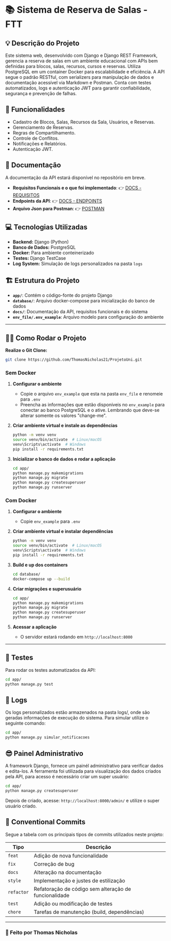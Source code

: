 # 📚 Sistema de Reserva de Salas - FTT

## 💡 Descrição do Projeto
Este sistema web, desenvolvido com Django e Django REST Framework, gerencia a reserva de salas em um ambiente educacional com APIs bem definidas para blocos, salas, recursos, cursos e reservas. Utiliza PostgreSQL em um container Docker para escalabilidade e eficiência. A API segue o padrão RESTful, com serializers para manipulação de dados e documentação acessível via Markdown e Postman. Conta com testes automatizados, logs e autenticação JWT para garantir confiabilidade, segurança e prevenção de falhas. 

## 🎯 Funcionalidades
- Cadastro de Blocos, Salas, Recursos da Sala, Usuários, e Reservas.
- Gerenciamento de Reservas.
- Regras de Compartilhamento.
- Controle de Conflitos.
- Notificações e Relatórios.
- Autenticação JWT.

## 📂 Documentação
A documentação da API estará disponível no repositório em breve.

- **Requisitos Funcionais e o que foi implementado**: 👉 [DOCS - REQUISITOS](https://github.com/ThomasNicholas21/ProjetoUni/blob/master/docs/requisitos.md)
- **Endpoints da API**: 👉 [DOCS - ENDPOINTS](https://github.com/ThomasNicholas21/ProjetoUni/blob/master/docs/endpoints.md)
- **Arquivo Json para Postman**: 👉 [POSTMAN](https://github.com/ThomasNicholas21/ProjetoUni/blob/master/docs/Unievangelica%20API.postman_collection.json)

## 💻 Tecnologias Utilizadas
- **Backend:** Django (Python)
- **Banco de Dados:** PostgreSQL
- **Docker:** Para ambiente conteinerizado
- **Testes:** Django TestCase
- **Log System:** Simulação de logs personalizados na pasta `logs`

## 🏗 Estrutura do Projeto
- **`app/`**: Contém o código-fonte do projeto Django
- **`database/`**: Arquivo docker-compose para inicialização do banco de dados
- **`docs/`**: Documentação da API, requisitos funcionais e do sistema
- **`env_file/.env_example`**: Arquivo modelo para configuração do ambiente

---

## 🙋‍♂️ Como Rodar o Projeto

**Realize o Git Clone:**
```bash
git clone https://github.com/ThomasNicholas21/ProjetoUni.git
```

### Sem Docker
1. **Configurar o ambiente**
   - Copie o arquivo `env_example` que esta na pasta `env_file` e renomeie para `.env`
   - Preencha as informações que estão disponíveis no `env_example` para conectar ao banco PostgreSQL e o ative. Lembrando que deve-se alterar somente os valores "change-me".

2. **Criar ambiente virtual e instale as dependências**
   ```bash
   python -m venv venv
   source venv/bin/activate  # Linux/macOS
   venv\Scripts\activate  # Windows
   pip install -r requirements.txt
   ```

3. **Inicializar o banco de dados e rodar a aplicação**
   ```bash
   cd app/
   python manage.py makemigrations
   python manage.py migrate
   python manage.py createsuperuser
   python manage.py runserver
   ```

### Com Docker
1. **Configurar o ambiente**
   - Copie `env_example` para `.env`
     
  
2. **Criar ambiente virtual e instalar dependências**
   ```bash
   python -m venv venv
   source venv/bin/activate  # Linux/macOS
   venv\Scripts\activate  # Windows
   pip install -r requirements.txt
   ```

3. **Build e up dos containers**
   ```bash
   cd database/
   docker-compose up --build
   ```

4. **Criar migrações e superusuário**
   ```bash
   cd app/
   python manage.py makemigrations
   python manage.py migrate
   python manage.py createsuperuser
   python manage.py runserver
   ```

5. **Acessar a aplicação**
   - O servidor estará rodando em `http://localhost:8000`

---

## 📌 Testes
Para rodar os testes automatizados da API:
```bash
cd app/
python manage.py test
```

## 📝 Logs

Os logs personalizados estão armazenados na pasta logs/, onde são geradas informações de execução do sistema. Para simular utilize o seguinte comando:
```bash
cd app/
python manage.py simular_notificacoes
```

## 😎 Painel Administrativo

A framework Django, fornece um painél administrativo para verificar dados e edita-los. A ferramenta foi utilizada para visualização dos dados criados pela API, para acesso é necessário criar um super usuário:
```bash
cd app/
python manage.py createsuperuser
```
Depois de criado, acesse: `http://localhost:8000/admin/` e utilize o super usuário criado.


## 🚀 Conventional Commits
Segue a tabela com os principais tipos de commits utilizados neste projeto:

| Tipo | Descrição |
|------|-----------|
| `feat` | Adição de nova funcionalidade |
| `fix` | Correção de bug |
| `docs` | Alteração na documentação |
| `style` | Implementação e justes de estilização |
| `refactor` | Refatoração de código sem alteração de funcionalidade |
| `test` | Adição ou modificação de testes |
| `chore` | Tarefas de manutenção (build, dependências) |

---


### 🚀 Feito por Thomas Nicholas
